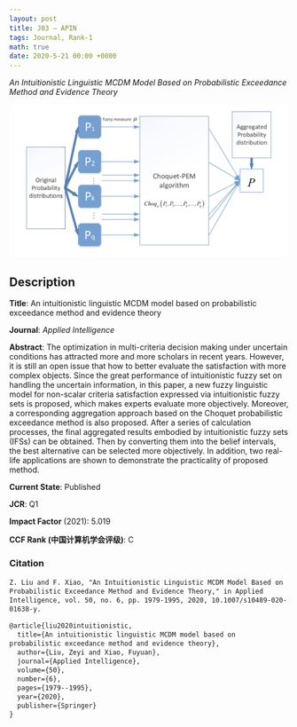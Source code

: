 ```yaml
---
layout: post
title: J03 — APIN
tags: Journal, Rank-1
math: true
date: 2020-5-21 00:00 +0800
---
```

*An Intuitionistic Linguistic MCDM Model Based on Probabilistic Exceedance Method and Evidence Theory*

![GA](https://github.com/Samlzy/pics/raw/Samlzy-patch-1/LiuXiao04.png)


## Description

**Title**: An intuitionistic linguistic MCDM model based on probabilistic exceedance method and evidence theory

**Journal**: *Applied Intelligence*

**Abstract**: The optimization in multi-criteria decision making under uncertain conditions has attracted more and more scholars in recent years. However, it is still an open issue that how to better evaluate the satisfaction with more complex objects. Since the great performance of intuitionistic fuzzy set on handling the uncertain information, in this paper, a new fuzzy linguistic model for non-scalar criteria satisfaction expressed via intuitionistic fuzzy sets is proposed, which makes experts evaluate more objectively. Moreover, a corresponding aggregation approach based on the Choquet probabilistic exceedance method is also proposed. After a series of calculation processes, the final aggregated results embodied by intuitionistic fuzzy sets (IFSs) can be obtained. Then by converting them into the belief intervals, the best alternative can be selected more objectively. In addition, two real-life applications are shown to demonstrate the practicality of proposed method.

**Current State**: Published

**JCR**: Q1

**Impact Factor** (2021): 5.019

**CCF Rank (中国计算机学会评级)**: C


### Citation

```
Z. Liu and F. Xiao, "An Intuitionistic Linguistic MCDM Model Based on Probabilistic Exceedance Method and Evidence Theory," in Applied Intelligence, vol. 50, no. 6, pp. 1979-1995, 2020, 10.1007/s10489-020-01638-y.
```

```
@article{liu2020intuitionistic,
  title={An intuitionistic linguistic MCDM model based on probabilistic exceedance method and evidence theory},
  author={Liu, Zeyi and Xiao, Fuyuan},
  journal={Applied Intelligence},
  volume={50},
  number={6},
  pages={1979--1995},
  year={2020},
  publisher={Springer}
}
```
